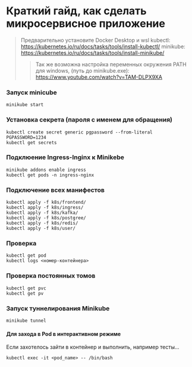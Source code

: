 # Краткий гайд, как сделать микросервисное приложение
> Предварительно установите Docker Desktop и wsl
> kubectl: https://kubernetes.io/ru/docs/tasks/tools/install-kubectl/ 
> minikube: https://kubernetes.io/ru/docs/tasks/tools/install-minikube/
>>Так же возможна настройка переменных окружения PATH для windows, (путь до minikube.exe): https://www.youtube.com/watch?v=TAM-DLPX9XA


### Запуск minicube 
```
minikube start
```

### Установка секрета (пароля с именем для обращения)
```
kubectl create secret generic pgpassword --from-literal PGPASSWORD=1234
kubectl get secrets
```

### Подклюение Ingress-Inginx к Minikebe
```
minikube addons enable ingress
kubectl get pods -n ingress-nginx
```

### Подключение всех манифестов
```
kubectl apply -f k8s/frontend/
kubectl apply -f k8s/ingress/
kubectl apply -f k8s/kafka/
kubectl apply -f k8s/postgree/
kubectl apply -f k8s/redis/
kubectl apply -f k8s/user/
```


### Проверка
```
kubectl get pod
kubectl logs <номер-контейнера>
```

### Проверка постоянных томов
```
kubectl get pvc
kubectl get pv
```

### Запуск туннелирования Minikube
```
minikube tunnel  
```

#### Для захода в Pod в интерактивном режиме
Если захотелось зайти в контейнер и выполнить, например тесты...
```
kubectl exec -it <pod_name> -- /bin/bash 
```
